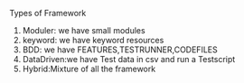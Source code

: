 Types of Framework

1. Moduler: we have small modules
2. keyword: we have keyword resources
3. BDD: we have FEATURES,TESTRUNNER,CODEFILES
4. DataDriven:we have Test data in csv and run a Testscript
5. Hybrid:Mixture of all the framework